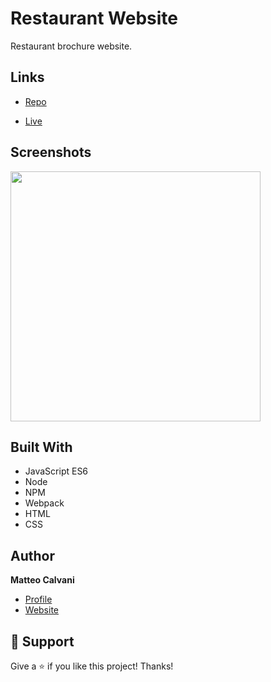 # Restaurant Website

<p>Restaurant brochure website.</p>

## Links

- [Repo](https://github.com/1987mat/Restaurant_Page 'Repo')

- [Live](https://1987mat.github.io/Restaurant_Page 'Live View')

## Screenshots

<img src="https://user-images.githubusercontent.com/64235918/194167247-a960d5c9-132a-4fc3-adf0-bc3f2e07b264.png" width="400"/>

## Built With

- JavaScript ES6
- Node
- NPM
- Webpack
- HTML
- CSS

## Author

**Matteo Calvani**

- [Profile](https://github.com/1987mat 'Matteo Calvani')
- [Website]('Welcome')

## 🤝 Support

Give a ⭐️ if you like this project! Thanks!
